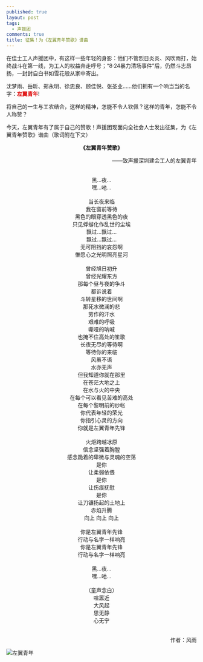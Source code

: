 ```yaml
---
published: true
layout: post
tags:
  - 声援团
comments: true
title: 征集！为《左翼青年赞歌》谱曲
---
```

在佳士工人声援团中，有这样一些年轻的身影：他们不管烈日炎炎、风吹雨打，始终战斗在第一线，为工人的权益奔走呼号；“8·24暴力清场事件”后，仍然斗志昂扬，一封封自白书如雪花般从家中寄出。

沈梦雨、岳昕、郑永明、徐忠良、顾佳悦、张圣业……他们拥有一个响当当的名字：<b><font color="dd0000">左翼青年</font></b>!

将自己的一生与工农结合，这样的精神，怎能不令人钦佩？这样的青年，怎能不令人称赞？

今天，左翼青年有了属于自己的赞歌！声援团现面向全社会人士发出征集，为《左翼青年赞歌》谱曲（歌词附在下文）
<br/>

<b><center>《左翼青年赞歌》</center></b>

<p align="right">——致声援深圳建会工人的左翼青年</p>

<br/>
<center>黑…夜…</center>

<center>嘿…吔…</center>

<br/>
<center>当长夜来临</center>

<center>我在窗前等待</center>

<center>黑色的眼穿透黑色的夜</center>

<center>只见蜉蝣化作乱世的尘埃</center>

<center>飘过…飘过…</center>

<center>飘过…飘过…</center>

<center>无可阻挡的哀怨啊</center>

<center>惟愿心之光明照亮星河</center>

<br/>
<center>曾经旭日初升</center>

<center>曾经光耀东方</center>

<center>那每个昼与夜的争斗</center>

<center>都诉说着</center>

<center>斗转星移的世间啊</center>

<center>那死水微澜的悲</center>

<center>劳作的汗水</center>

<center>艰难的呼吸</center>

<center>嘶哑的呐喊</center>

<center>也掩不住高处的笙歌</center>

<center>长夜无尽的等待啊</center>

<center>等待你的来临</center>

<center>风虽不语</center>

<center>水亦无声</center>

<center>但我知道你就在那里</center>

<center>在苍茫大地之上</center>

<center>在水与火的中央</center>

<center>在每个可以看见苦难的高处</center>

<center>在每个黎明前的纱帐</center>

<center>你代表年轻的荣光</center>

<center>你指引心灵的方向</center>

<center>你就是左翼青年先锋</center>

<br/>
<center>火炬跨越冰原</center>

<center>信念坚强着胸膛</center>

<center>感念跪着的卑微与灵魂的空荡</center>

<center>是你</center>

<center>让柔弱依偎</center>

<center>是你</center>

<center>让伤痕抚慰</center>

<center>是你</center>

<center>让刀镰扬起的土地上</center>

<center>赤焰升腾</center>

<center>向上 向上 向上</center>

<br/>
<center>你是左翼青年先锋</center>

<center>行动与名字一样响亮</center>

<center>你是左翼青年先锋</center>

<center>行动与名字一样响亮</center>

<br/>
<center>黑…夜…</center>

<center>嘿…吔…</center>

<br/>
<center>（童声念白）</center>

<center>喧嚣近</center>

<center>大风起</center>

<center>思无静</center>

<center>心无宁</center>

<br/>
<p align="right">作者：风雨</p>

![左翼青年](https://i.loli.net/2018/09/07/5b9244334b440.jpg)
